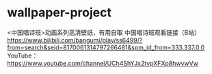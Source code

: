 # wallpaper-project

<中国唱诗班>动画系列高清壁纸，有用自取
中国唱诗班观看链接（B站）https://www.bilibili.com/bangumi/play/ss6499/?from=search&seid=8170061314797266481&spm_id_from=333.337.0.0
                   YouTube：https://www.youtube.com/channel/UCh4ShYJx2tvpXFXp8hwvwVw 

